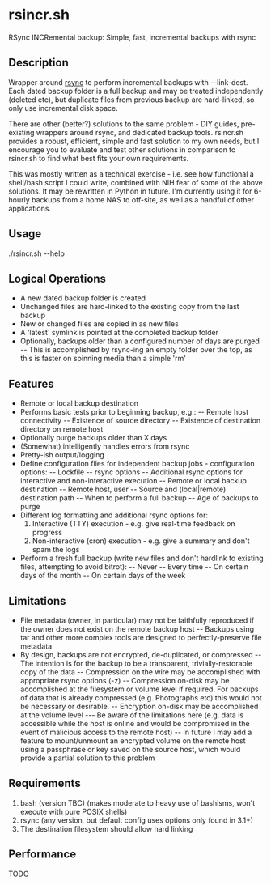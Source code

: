 # rsincr.sh
RSync INCRemental backup: Simple, fast, incremental backups with rsync

## Description
Wrapper around [rsync](https://rsync.samba.org/) to perform incremental backups with --link-dest. Each dated backup folder is a full backup and may be treated independently (deleted etc), but duplicate files from previous backup are hard-linked, so only use incremental disk space.

There are other (better?) solutions to the same problem - DIY guides, pre-existing wrappers around rsync, and dedicated backup tools. rsincr.sh provides a robust, efficient, simple and fast solution to my own needs, but I encourage you to evaluate and test other solutions in comparison to rsincr.sh to find what best fits your own requirements.

This was mostly written as a technical exercise - i.e. see how functional a shell/bash script I could write, combined with NIH fear of some of the above solutions. It may be rewritten in Python in future. I'm currently using it for 6-hourly backups from a home NAS to off-site, as well as a handful of other applications.

## Usage
./rsincr.sh --help

## Logical Operations
- A new dated backup folder is created
- Unchanged files are hard-linked to the existing copy from the last backup
- New or changed files are copied in as new files
- A 'latest' symlink is pointed at the completed backup folder
- Optionally, backups older than a configured number of days are purged
-- This is accomplished by rsync-ing an empty folder over the top, as this is faster on spinning media than a simple 'rm'

## Features
- Remote or local backup destination
- Performs basic tests prior to beginning backup, e.g.:
-- Remote host connectivity
-- Existence of source directory
-- Existence of destination directory on remote host
- Optionally purge backups older than X days
- (Somewhat) intelligently handles errors from rsync
- Pretty-ish output/logging
- Define configuration files for independent backup jobs - configuration options:
-- Lockfile
-- rsync options
-- Additional rsync options for interactive and non-interactive execution
-- Remote or local backup destination
-- Remote host, user
-- Source and (local|remote) destination path
-- When to perform a full backup
-- Age of backups to purge
- Different log formatting and additional rsync options for:
  1. Interactive (TTY) execution - e.g. give real-time feedback on progress
  2. Non-interactive (cron) execution - e.g. give a summary and don't spam the logs
- Perform a fresh full backup (write new files and don't hardlink to existing files, attempting to avoid bitrot):
-- Never
-- Every time
-- On certain days of the month
-- On certain days of the week

## Limitations
- File metadata (owner, in particular) may not be faithfully reproduced if the owner does not exist on the remote backup host
-- Backups using tar and other more complex tools are designed to perfectly-preserve file metadata
- By design, backups are not encrypted, de-duplicated, or compressed
-- The intention is for the backup to be a transparent, trivially-restorable copy of the data
-- Compression on the wire may be accomplished with appropriate rsync options (-z)
-- Compression on-disk may be accomplished at the filesystem or volume level if required. For backups of data that is already compressed (e.g. Photographs etc) this would not be necessary or desirable.
-- Encryption on-disk may be accomplished at the volume level
--- Be aware of the limitations here (e.g. data is accessible while the host is online and would be compromised in the event of malicious access to the remote host)
-- In future I may add a feature to mount/unmount an encrypted volume on the remote host using a passphrase or key saved on the source host, which would provide a partial solution to this problem

## Requirements
1. bash (version TBC) (makes moderate to heavy use of bashisms, won't execute with pure POSIX shells)
2. rsync (any version, but default config uses options only found in 3.1+)
3. The destination filesystem should allow hard linking

## Performance
TODO
